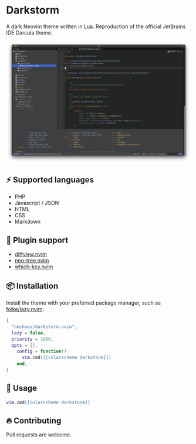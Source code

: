 # Darkstorm

A dark Neovim theme written in Lua. Reproduction of the official JetBrains IDE Darcula theme.

<div align="center">
    <img src="https://raw.githubusercontent.com/nechaev/darkstorm.nvim/master/screenshot.png?raw=true"/>
</div>

## ⚡️ Supported languages

- PHP
- Javascript / JSON
- HTML
- CSS
- Markdown

## 🔌 Plugin support

- [diffview.nvim](https://github.com/sindrets/diffview.nvim)
- [neo-tree.nvim](https://github.com/nvim-neo-tree/neo-tree.nvim)
- [which-key.nvim](https://github.com/folke/which-key.nvim)

## 📦 Installation

Install the theme with your preferred package manager, such as
[folke/lazy.nvim](https://github.com/folke/lazy.nvim):

```lua
{
  "nechaev/darkstorm.nvim",
  lazy = false,
  priority = 1000,
  opts = {},
    config = function()
      vim.cmd([[colorscheme darkstorm]])
    end,
}
```

## 🚀 Usage

```lua
vim.cmd[[colorscheme darkstorm]]
```

## 🔥 Contributing

Pull requests are welcome.
